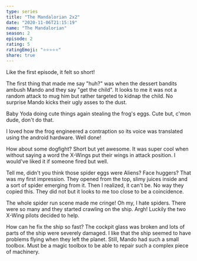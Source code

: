 ```yaml
---
type: series
title: "The Mandalorian 2x2"
date: "2020-11-06T21:15:19"
name: "The Mandalorian"
season: 2
episode: 2
rating: 5
ratingEmoji: "⭐️⭐️⭐️⭐️⭐️"
share: true
---
```


Like the first episode, it felt so short!

The first thing that made me say "huh?" was when the dessert bandits ambush Mando and they say "get the child". It looks to me it was not a random attack to mug him but rather targeted to kidnap the child. No surprise Mando kicks their ugly asses to the dust.

Baby Yoda doing cute things again stealing the frog's eggs. Cute but, c'mon dude, don't do that.

I loved how the frog engineered a contraption so its voice was translated using the android hardware. Well done!

How about some dogfight? Short but yet awesome. It was super cool when without saying a word the X-Wings put their wings in attack position. I would've liked it if someone fired but well.

Tell me, didn't you think those spider eggs were Aliens? Face huggers? That was my first impression. They opened from the top, slimy juices inside and a sort of spider emerging from it. Then I realized, it can't be. No way they copied this. They did not but it looks to me too close to be a coincidence.

The whole spider run scene made me cringe! Oh my, I hate spiders. There were so many and they started crawling on the ship. Argh! Luckily the two X-Wing pilots decided to help.

How can he fix the ship so fast? The cockpit glass was broken and lots of parts of the ship were severely damaged. I like that the ship seemed to have problems flying when they left the planet. Still, Mando had such a small toolbox. Must be a magic toolbox to be able to repair such a complex piece of machinery.

